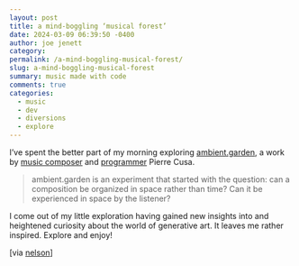 ```yaml
---
layout: post
title: a mind-boggling ‘musical forest’
date: 2024-03-09 06:39:50 -0400
author: joe jenett
category: 
permalink: /a-mind-boggling-musical-forest/
slug: a-mind-boggling-musical-forest
summary: music made with code
comments: true
categories:
  - music
  - dev
  - diversions
  - explore
---
```

<p>
I’ve spent the better part of my morning exploring <a title="ambient.garden" href="https://ambient.garden/">ambient.garden</a>, a work by <a href="https://www.cusamusic.com/">music composer</a> and <a href="https://osar.fr/">programmer</a> Pierre Cusa.
</p>
<blockquote>
<p>
ambient.garden is an experiment that started with the question: can a composition be organized in space rather than time? Can it be experienced in space by the listener?
</p>
</blockquote>
<p>
I come out of my little exploration having gained new insights into and heightened curiosity about the world of generative art. It leaves me rather inspired. Explore and enjoy!
</p>
[via <a href="https://pinboard.in/u:nelson">nelson</a>]

<a href="https://brid.gy/publish/mastodon"></a>